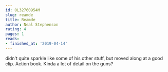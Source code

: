 ```yaml
---
id: OL32760954M
slug: reamde
title: Reamde
author: Neal Stephenson
rating: 4
pages: 1
reads:
- finished_at: '2019-04-14'
---
```

didn't quite sparkle like some of his other stuff, but moved along at a good clip. Action book. Kinda a lot of detail on the guns?
